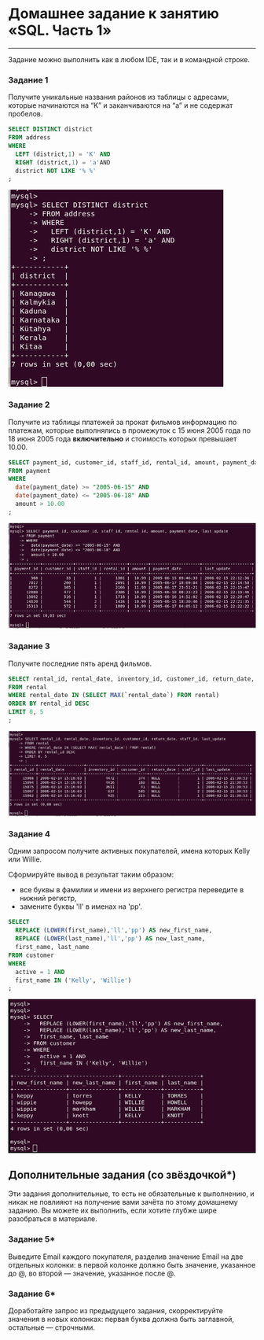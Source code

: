 # Домашнее задание к занятию «SQL. Часть 1»

---

Задание можно выполнить как в любом IDE, так и в командной строке.

### Задание 1

Получите уникальные названия районов из таблицы с адресами, которые начинаются на “K” и заканчиваются на “a” и не содержат пробелов.

```sql
SELECT DISTINCT district
FROM address
WHERE
  LEFT (district,1) = 'K' AND
  RIGHT (district,1) = 'a'AND
  district NOT LIKE '% %'
;
```

<img src = "img/hw12-03-001.png">

### Задание 2

Получите из таблицы платежей за прокат фильмов информацию по платежам, которые выполнялись в промежуток с 15 июня 2005 года по 18 июня 2005 года **включительно** и стоимость которых превышает 10.00.

```sql
SELECT payment_id, customer_id, staff_id, rental_id, amount, payment_date, last_update
FROM payment
WHERE
  date(payment_date) >= "2005-06-15" AND
  date(payment_date) <= "2005-06-18" AND
  amount > 10.00
;
```

<img src = "img/hw12-03-002.png">

### Задание 3

Получите последние пять аренд фильмов.

```sql
SELECT rental_id, rental_date, inventory_id, customer_id, return_date, staff_id, last_update
FROM rental
WHERE rental_date IN (SELECT MAX(`rental_date`) FROM rental)
ORDER BY rental_id DESC
LIMIT 0, 5
;
```

<img src = "img/hw12-03-003.png">

### Задание 4

Одним запросом получите активных покупателей, имена которых Kelly или Willie. 

Сформируйте вывод в результат таким образом:
- все буквы в фамилии и имени из верхнего регистра переведите в нижний регистр,
- замените буквы 'll' в именах на 'pp'.

```sql
SELECT 
  REPLACE (LOWER(first_name),'ll','pp') AS new_first_name, 
  REPLACE (LOWER(last_name),'ll','pp') AS new_last_name,
  first_name, last_name
FROM customer
WHERE
  active = 1 AND 
  first_name IN ('Kelly', 'Willie')
;
```

<img src = "img/hw12-03-004.png">

## Дополнительные задания (со звёздочкой*)
Эти задания дополнительные, то есть не обязательные к выполнению, и никак не повлияют на получение вами зачёта по этому домашнему заданию. Вы можете их выполнить, если хотите глубже шире разобраться в материале.

### Задание 5*

Выведите Email каждого покупателя, разделив значение Email на две отдельных колонки: в первой колонке должно быть значение, указанное до @, во второй — значение, указанное после @.

### Задание 6*

Доработайте запрос из предыдущего задания, скорректируйте значения в новых колонках: первая буква должна быть заглавной, остальные — строчными.
